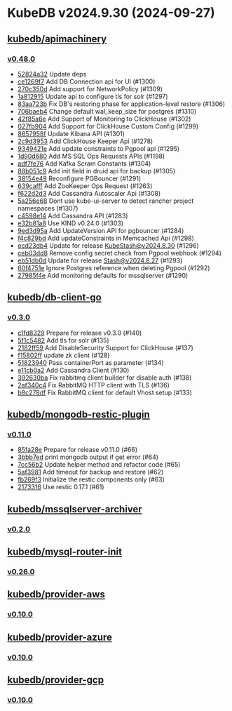 # KubeDB v2024.9.30 (2024-09-27)


## [kubedb/apimachinery](https://github.com/kubedb/apimachinery)

### [v0.48.0](https://github.com/kubedb/apimachinery/releases/tag/v0.48.0)

- [52824a32](https://github.com/kubedb/apimachinery/commit/52824a32c) Update deps
- [ce1269f7](https://github.com/kubedb/apimachinery/commit/ce1269f7a) Add DB Connection api for UI (#1300)
- [270c350d](https://github.com/kubedb/apimachinery/commit/270c350d4) Add support for NetworkPolicy (#1309)
- [1a812915](https://github.com/kubedb/apimachinery/commit/1a812915f) Update api to configure tls for solr (#1297)
- [83aa723b](https://github.com/kubedb/apimachinery/commit/83aa723b3) Fix DB's restoring phase for application-level restore (#1306)
- [706baeb4](https://github.com/kubedb/apimachinery/commit/706baeb42) Change default wal_keep_size for postgres (#1310)
- [42f85a6e](https://github.com/kubedb/apimachinery/commit/42f85a6e3) Add Support of Monitoring to ClickHouse (#1302)
- [027fb904](https://github.com/kubedb/apimachinery/commit/027fb9041) Add Support for ClickHouse Custom Config (#1299)
- [8657958f](https://github.com/kubedb/apimachinery/commit/8657958fe) Update Kibana API (#1301)
- [2c9d3953](https://github.com/kubedb/apimachinery/commit/2c9d3953d) Add ClickHouse Keeper Api (#1278)
- [9349421e](https://github.com/kubedb/apimachinery/commit/9349421ec) Add update constraints to Pgpool api (#1295)
- [1d90d680](https://github.com/kubedb/apimachinery/commit/1d90d680f) Add MS SQL Ops Requests APIs (#1198)
- [adf7fe76](https://github.com/kubedb/apimachinery/commit/adf7fe76c) Add Kafka Scram Constants (#1304)
- [88b051c9](https://github.com/kubedb/apimachinery/commit/88b051c92) Add init field in druid api for backup (#1305)
- [38154e49](https://github.com/kubedb/apimachinery/commit/38154e492) Reconfigure PGBouncer (#1291)
- [639cafff](https://github.com/kubedb/apimachinery/commit/639cafff0) Add ZooKeeper Ops Request (#1263)
- [f622d2d3](https://github.com/kubedb/apimachinery/commit/f622d2d3c) Add Cassandra Autoscaler Api (#1308)
- [5a256e68](https://github.com/kubedb/apimachinery/commit/5a256e688) Dont use kube-ui-server to detect rancher project namespaces (#1307)
- [c4598e14](https://github.com/kubedb/apimachinery/commit/c4598e143) Add Cassandra API (#1283)
- [e32b81a8](https://github.com/kubedb/apimachinery/commit/e32b81a82) Use KIND v0.24.0 (#1303)
- [9ed3d95a](https://github.com/kubedb/apimachinery/commit/9ed3d95a4) Add UpdateVersion API for pgbouncer (#1284)
- [f4c829bd](https://github.com/kubedb/apimachinery/commit/f4c829bda) Add updateConstraints in Memcached Api (#1298)
- [ecd23db4](https://github.com/kubedb/apimachinery/commit/ecd23db43) Update for release KubeStash@v2024.8.30 (#1296)
- [ceb03dd8](https://github.com/kubedb/apimachinery/commit/ceb03dd8b) Remove config secret check from Pgpool webhook (#1294)
- [eb51db0d](https://github.com/kubedb/apimachinery/commit/eb51db0d7) Update for release Stash@v2024.8.27 (#1293)
- [60f4751e](https://github.com/kubedb/apimachinery/commit/60f4751e3) Ignore Postgres reference when deleting Pgpool (#1292)
- [27985f4e](https://github.com/kubedb/apimachinery/commit/27985f4eb) Add monitoring defaults for mssqlserver (#1290)



## [kubedb/db-client-go](https://github.com/kubedb/db-client-go)

### [v0.3.0](https://github.com/kubedb/db-client-go/releases/tag/v0.3.0)

- [c1fd8329](https://github.com/kubedb/db-client-go/commit/c1fd8329) Prepare for release v0.3.0 (#140)
- [5f1c5482](https://github.com/kubedb/db-client-go/commit/5f1c5482) Add tls for solr (#135)
- [2182ff59](https://github.com/kubedb/db-client-go/commit/2182ff59) Add DisableSecurity Support for ClickHouse (#137)
- [f15802ff](https://github.com/kubedb/db-client-go/commit/f15802ff) update zk client (#128)
- [51823940](https://github.com/kubedb/db-client-go/commit/51823940) Pass containerPort as parameter (#134)
- [e11cb0a2](https://github.com/kubedb/db-client-go/commit/e11cb0a2) Add Cassandra Client (#130)
- [392630ba](https://github.com/kubedb/db-client-go/commit/392630ba) Fix rabbitmq client builder for disable auth (#138)
- [2af340c4](https://github.com/kubedb/db-client-go/commit/2af340c4) Fix RabbitMQ HTTP client with TLS (#136)
- [b8c278df](https://github.com/kubedb/db-client-go/commit/b8c278df) Fix RabbitMQ client for default Vhost setup (#133)



## [kubedb/mongodb-restic-plugin](https://github.com/kubedb/mongodb-restic-plugin)

### [v0.11.0](https://github.com/kubedb/mongodb-restic-plugin/releases/tag/v0.11.0)

- [85fa28e](https://github.com/kubedb/mongodb-restic-plugin/commit/85fa28e) Prepare for release v0.11.0 (#66)
- [3bbb7ed](https://github.com/kubedb/mongodb-restic-plugin/commit/3bbb7ed) print mongodb output if get error (#64)
- [7cc56b2](https://github.com/kubedb/mongodb-restic-plugin/commit/7cc56b2) Update helper method and refactor code (#65)
- [5af3981](https://github.com/kubedb/mongodb-restic-plugin/commit/5af3981) Add timeout for backup and restore (#62)
- [fb269f3](https://github.com/kubedb/mongodb-restic-plugin/commit/fb269f3) Initialize the restic components only (#63)
- [2173316](https://github.com/kubedb/mongodb-restic-plugin/commit/2173316) Use restic 0.17.1 (#61)



## [kubedb/mssqlserver-archiver](https://github.com/kubedb/mssqlserver-archiver)

### [v0.2.0](https://github.com/kubedb/mssqlserver-archiver/releases/tag/v0.2.0)




## [kubedb/mysql-router-init](https://github.com/kubedb/mysql-router-init)

### [v0.26.0](https://github.com/kubedb/mysql-router-init/releases/tag/v0.26.0)




## [kubedb/provider-aws](https://github.com/kubedb/provider-aws)

### [v0.10.0](https://github.com/kubedb/provider-aws/releases/tag/v0.10.0)




## [kubedb/provider-azure](https://github.com/kubedb/provider-azure)

### [v0.10.0](https://github.com/kubedb/provider-azure/releases/tag/v0.10.0)




## [kubedb/provider-gcp](https://github.com/kubedb/provider-gcp)

### [v0.10.0](https://github.com/kubedb/provider-gcp/releases/tag/v0.10.0)




